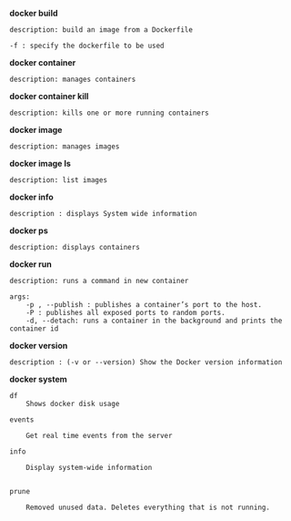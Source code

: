 **docker build**

	description: build an image from a Dockerfile

	-f : specify the dockerfile to be used

**docker container**

	description: manages containers

**docker container kill**

	description: kills one or more running containers

**docker image**

	description: manages images

**docker image ls**

	description: list images

**docker info**

	description : displays System wide information

**docker ps**

	description: displays containers

**docker run**

	description: runs a command in new container

	args:
		-p , --publish : publishes a container’s port to the host.
		-P : publishes all exposed ports to random ports.
		-d, --detach: runs a container in the background and prints the container id

**docker version**

    description : (-v or --version) Show the Docker version information


**docker system**

	df
		Shows docker disk usage

	events

		Get real time events from the server

	info

		Display system-wide information

	
	prune

		Removed unused data. Deletes everything that is not running.